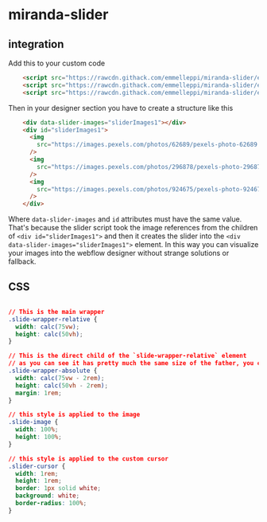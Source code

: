# miranda-slider

## integration 
Add this to your custom code

```html
    <script src="https://rawcdn.githack.com/emmelleppi/miranda-slider/e2e12adb88f875e4e733b6118735742c932d5650/dist/runtime-main.b9a385e1.js"></script>
    <script src="https://rawcdn.githack.com/emmelleppi/miranda-slider/e2e12adb88f875e4e733b6118735742c932d5650/dist/2.02e1dfb0.chunk.js"></script>
    <script src="https://rawcdn.githack.com/emmelleppi/miranda-slider/e2e12adb88f875e4e733b6118735742c932d5650/dist/main.420d84b1.chunk.js"></script>
```

Then in your designer section you have to create a structure like this


```html
    <div data-slider-images="sliderImages1"></div>
    <div id="sliderImages1">
      <img
        src="https://images.pexels.com/photos/62689/pexels-photo-62689.jpeg?auto=compress&cs=tinysrgb&dpr=2&h=750&w=1260"
      />
      <img
        src="https://images.pexels.com/photos/296878/pexels-photo-296878.jpeg?auto=compress&cs=tinysrgb&dpr=2&h=750&w=1260"
      />
      <img
        src="https://images.pexels.com/photos/924675/pexels-photo-924675.jpeg?auto=compress&cs=tinysrgb&dpr=2&h=750&w=1260"
      />
    </div>
```

Where `data-slider-images` and `id` attributes must have the same value. That's because the slider script took the image references from the children of `<div id="sliderImages1">` and then it creates the slider into the `<div data-slider-images="sliderImages1">` element.
In this way you can visualize your images into the webflow designer without strange solutions or fallback.

## CSS

```css

// This is the main wrapper
.slide-wrapper-relative {
  width: calc(75vw);
  height: calc(50vh);
}

// This is the direct child of the `slide-wrapper-relative` element
// as you can see it has pretty much the same size of the father, you can remove the margin if you want
.slide-wrapper-absolute {
  width: calc(75vw - 2rem);
  height: calc(50vh - 2rem);
  margin: 1rem;
}

// this style is applied to the image
.slide-image {
  width: 100%;
  height: 100%;
}

// this style is applied to the custom cursor
.slider-cursor {
  width: 1rem;
  height: 1rem;
  border: 1px solid white;
  background: white;
  border-radius: 100%;
}
```

